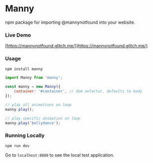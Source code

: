 # Manny

npm package for importing @mannynotfound into your website.

### Live Demo

[https://mannynotfound.glitch.me/](https://mannynotfound.glitch.me/)

### Usage

```bash
npm install manny
```

```js
import Manny from 'manny';

const manny = new Manny({
    container: '#container', // dom selector, defaults to body
});

// play all animations on loop
manny.play();

// play specific animation on loop
manny.play('bellydance');
```

### Running Locally

```
npm run dev
```

Go to `localhost:8080` to see the local test application.
